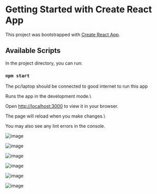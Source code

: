 ﻿# Getting Started with Create React App

This project was bootstrapped with [Create React App](https://github.com/facebook/create-react-app).

## Available Scripts

In the project directory, you can run:

### `npm start`

The pc/laptop should be connected to good internet to run this app

Runs the app in the development mode.\

Open [http://localhost:3000](http://localhost:3000) to view it in your browser.

The page will reload when you make changes.\

You may also see any lint errors in the console.

![image](https://github.com/Kadannanavar/TASK-MANAGEMENT/assets/112954048/157e38bb-be8a-4eed-bb5c-6576d53dc4c2)

![image](https://github.com/Kadannanavar/TASK-MANAGEMENT/assets/112954048/4196aeb1-04a3-4fa5-8a9d-095231d91c70)

![image](https://github.com/Kadannanavar/TASK-MANAGEMENT/assets/112954048/02f66649-ec6f-4180-b10e-cb0c744ad6bc)

![image](https://github.com/Kadannanavar/TASK-MANAGEMENT/assets/112954048/097eee1f-34e3-449c-8a72-06aeefae264c)

![image](https://github.com/Kadannanavar/TASK-MANAGEMENT/assets/112954048/5fc76567-e1e4-4245-9d88-c649b7ca1fe9)

![image](https://github.com/Kadannanavar/TASK-MANAGEMENT/assets/112954048/ea5c2cde-fcc3-48d7-b314-eabb69613ba9)









